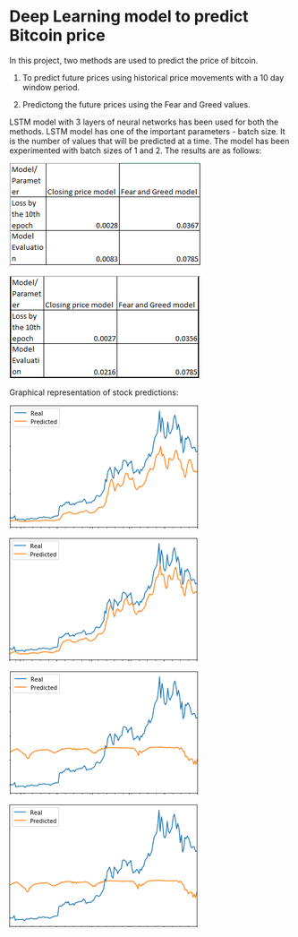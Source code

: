 # Deep Learning model to predict Bitcoin price

In this project, two methods are used to predict the price of bitcoin.

1. To predict future prices using historical price movements with a 10 day window period.

2. Predictong the future prices using the Fear and Greed values.

LSTM model with 3 layers of neural networks has been used for both the methods.
LSTM model has one of the important parameters - batch size. It is the number of values that will be predicted at a time.
The model has been experimented with batch sizes of 1 and 2. The results are as follows:

![Batch Size - 2](Capture1.PNG)

![Batch Size - 1](Images/Capture2.PNG)

Graphical representation of stock predictions:

![Batch Size - 1 Closing Price Model](Images/Batch1close.PNG)

![Batch Size - 2 Closing Price Model](Images/Batch2close.PNG)

![Batch Size - 1 FNG Model](Images/Batch1FNG.PNG)

![Batch Size - 2 FNG Model](Images/Batch2FNG.PNG)